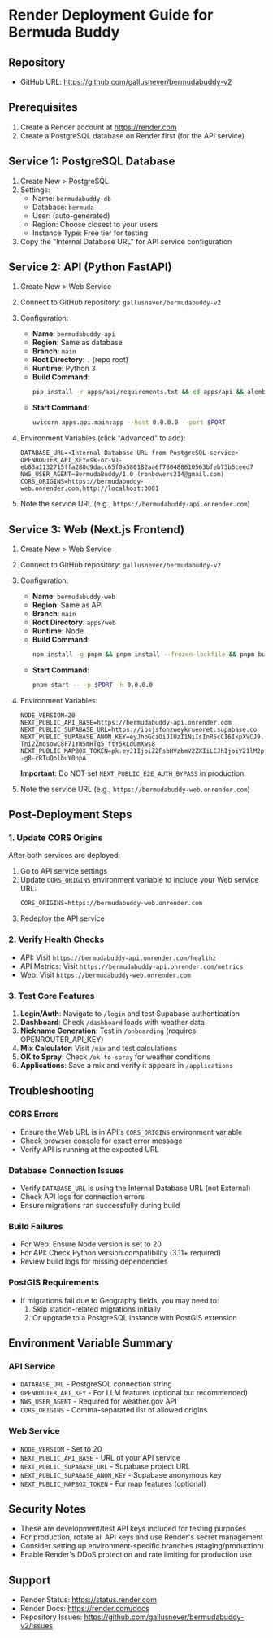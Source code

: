 # Render Deployment Guide for Bermuda Buddy

## Repository
- GitHub URL: https://github.com/gallusnever/bermudabuddy-v2

## Prerequisites
1. Create a Render account at https://render.com
2. Create a PostgreSQL database on Render first (for the API service)

## Service 1: PostgreSQL Database
1. Create New > PostgreSQL
2. Settings:
   - Name: `bermudabuddy-db`
   - Database: `bermuda`
   - User: (auto-generated)
   - Region: Choose closest to your users
   - Instance Type: Free tier for testing
3. Copy the "Internal Database URL" for API service configuration

## Service 2: API (Python FastAPI)
1. Create New > Web Service
2. Connect to GitHub repository: `gallusnever/bermudabuddy-v2`
3. Configuration:
   - **Name**: `bermudabuddy-api`
   - **Region**: Same as database
   - **Branch**: `main`
   - **Root Directory**: `.` (repo root)
   - **Runtime**: Python 3
   - **Build Command**: 
     ```bash
     pip install -r apps/api/requirements.txt && cd apps/api && alembic upgrade head
     ```
   - **Start Command**: 
     ```bash
     uvicorn apps.api.main:app --host 0.0.0.0 --port $PORT
     ```

4. Environment Variables (click "Advanced" to add):
   ```
   DATABASE_URL=<Internal Database URL from PostgreSQL service>
   OPENROUTER_API_KEY=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
   NWS_USER_AGENT=BermudaBuddy/1.0 (ronbowers214@gmail.com)
   CORS_ORIGINS=https://bermudabuddy-web.onrender.com,http://localhost:3001
   ```
   
5. Note the service URL (e.g., `https://bermudabuddy-api.onrender.com`)

## Service 3: Web (Next.js Frontend)
1. Create New > Web Service
2. Connect to GitHub repository: `gallusnever/bermudabuddy-v2`
3. Configuration:
   - **Name**: `bermudabuddy-web`
   - **Region**: Same as API
   - **Branch**: `main`
   - **Root Directory**: `apps/web`
   - **Runtime**: Node
   - **Build Command**: 
     ```bash
     npm install -g pnpm && pnpm install --frozen-lockfile && pnpm build
     ```
   - **Start Command**: 
     ```bash
     pnpm start -- -p $PORT -H 0.0.0.0
     ```

4. Environment Variables:
   ```
   NODE_VERSION=20
   NEXT_PUBLIC_API_BASE=https://bermudabuddy-api.onrender.com
   NEXT_PUBLIC_SUPABASE_URL=https://ipsjsfonzweykrueoret.supabase.co
   NEXT_PUBLIC_SUPABASE_ANON_KEY=eyJhbGciOiJIUzI1NiIsInR5cCI6IkpXVCJ9.eyJpc3MiOiJzdXBhYmFzZSIsInJlZiI6Imlwc2pzZm9uendleWtydWVvcmV0Iiwicm9sZSI6ImFub24iLCJpYXQiOjE3NTYxNzYxNjYsImV4cCI6MjA3MTc1MjE2Nn0.wSnJ6-Tni2ZmosowC8F71YW5mHTg5_ftY5kLdGmXws8
   NEXT_PUBLIC_MAPBOX_TOKEN=pk.eyJ1IjoiZ2FsbHVzbmV2ZXIiLCJhIjoiY21lM2pwd2lqMDg4ZDJtcHo1OTI1cmRqOCJ9.693--g8-cRTuQolbuY0npA
   ```
   
   **Important**: Do NOT set `NEXT_PUBLIC_E2E_AUTH_BYPASS` in production

5. Note the service URL (e.g., `https://bermudabuddy-web.onrender.com`)

## Post-Deployment Steps

### 1. Update CORS Origins
After both services are deployed:
1. Go to API service settings
2. Update `CORS_ORIGINS` environment variable to include your Web service URL:
   ```
   CORS_ORIGINS=https://bermudabuddy-web.onrender.com
   ```
3. Redeploy the API service

### 2. Verify Health Checks
- API: Visit `https://bermudabuddy-api.onrender.com/healthz`
- API Metrics: Visit `https://bermudabuddy-api.onrender.com/metrics`
- Web: Visit `https://bermudabuddy-web.onrender.com`

### 3. Test Core Features
1. **Login/Auth**: Navigate to `/login` and test Supabase authentication
2. **Dashboard**: Check `/dashboard` loads with weather data
3. **Nickname Generation**: Test in `/onboarding` (requires OPENROUTER_API_KEY)
4. **Mix Calculator**: Visit `/mix` and test calculations
5. **OK to Spray**: Check `/ok-to-spray` for weather conditions
6. **Applications**: Save a mix and verify it appears in `/applications`

## Troubleshooting

### CORS Errors
- Ensure the Web URL is in API's `CORS_ORIGINS` environment variable
- Check browser console for exact error message
- Verify API is running at the expected URL

### Database Connection Issues
- Verify `DATABASE_URL` is using the Internal Database URL (not External)
- Check API logs for connection errors
- Ensure migrations ran successfully during build

### Build Failures
- For Web: Ensure Node version is set to 20
- For API: Check Python version compatibility (3.11+ required)
- Review build logs for missing dependencies

### PostGIS Requirements
- If migrations fail due to Geography fields, you may need to:
  1. Skip station-related migrations initially
  2. Or upgrade to a PostgreSQL instance with PostGIS extension

## Environment Variable Summary

### API Service
- `DATABASE_URL` - PostgreSQL connection string
- `OPENROUTER_API_KEY` - For LLM features (optional but recommended)
- `NWS_USER_AGENT` - Required for weather.gov API
- `CORS_ORIGINS` - Comma-separated list of allowed origins

### Web Service
- `NODE_VERSION` - Set to 20
- `NEXT_PUBLIC_API_BASE` - URL of your API service
- `NEXT_PUBLIC_SUPABASE_URL` - Supabase project URL
- `NEXT_PUBLIC_SUPABASE_ANON_KEY` - Supabase anonymous key
- `NEXT_PUBLIC_MAPBOX_TOKEN` - For map features (optional)

## Security Notes
- These are development/test API keys included for testing purposes
- For production, rotate all API keys and use Render's secret management
- Consider setting up environment-specific branches (staging/production)
- Enable Render's DDoS protection and rate limiting for production use

## Support
- Render Status: https://status.render.com
- Render Docs: https://render.com/docs
- Repository Issues: https://github.com/gallusnever/bermudabuddy-v2/issues